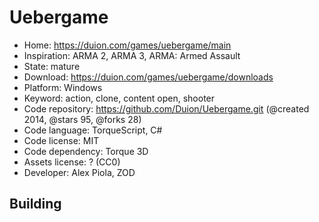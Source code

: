 # Uebergame

- Home: https://duion.com/games/uebergame/main
- Inspiration: ARMA 2, ARMA 3, ARMA: Armed Assault
- State: mature
- Download: https://duion.com/games/uebergame/downloads
- Platform: Windows
- Keyword: action, clone, content open, shooter
- Code repository: https://github.com/Duion/Uebergame.git (@created 2014, @stars 95, @forks 28)
- Code language: TorqueScript, C#
- Code license: MIT
- Code dependency: Torque 3D
- Assets license: ? (CC0)
- Developer: Alex Piola, ZOD

## Building
